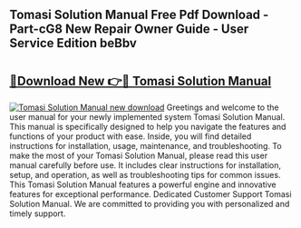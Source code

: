 ## Tomasi Solution Manual Free Pdf Download - Part-cG8 New Repair Owner Guide - User Service Edition beBbv

# <h2><a href="http://bc54066.oget.top/?id=Tomasi+Solution+Manual">🔗Download New 👉🔴 Tomasi Solution Manual</a></h2>

[![Tomasi Solution Manual new download](https://i.imgur.com/5g1atiW.png)](http://bc54066.oget.top/?id=Tomasi+Solution+Manual)
Greetings and welcome to the user manual for your newly implemented system Tomasi Solution Manual. This manual is specifically designed to help you navigate the features and functions of your product with ease. Inside, you will find detailed instructions for installation, usage, maintenance, and troubleshooting. To make the most of your Tomasi Solution Manual, please read this user manual carefully before use. It includes clear instructions for installation, setup, and operation, as well as troubleshooting tips for common issues. This Tomasi Solution Manual features a powerful engine and innovative features for exceptional performance. Dedicated Customer Support Tomasi Solution Manual. We are committed to providing you with personalized and timely support.

